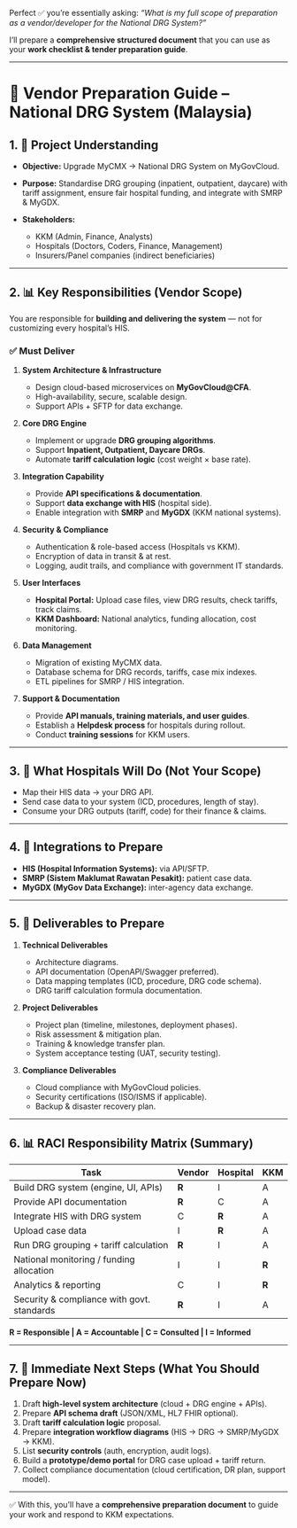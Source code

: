 Perfect ✅ you’re essentially asking: *“What is my full scope of preparation as a vendor/developer for the National DRG System?”*

I’ll prepare a **comprehensive structured document** that you can use as your **work checklist & tender preparation guide**.

---

# 📄 Vendor Preparation Guide – National DRG System (Malaysia)

## 1. 📌 Project Understanding

* **Objective:** Upgrade MyCMX → National DRG System on MyGovCloud.
* **Purpose:** Standardise DRG grouping (inpatient, outpatient, daycare) with tariff assignment, ensure fair hospital funding, and integrate with SMRP & MyGDX.
* **Stakeholders:**

  * KKM (Admin, Finance, Analysts)
  * Hospitals (Doctors, Coders, Finance, Management)
  * Insurers/Panel companies (indirect beneficiaries)

---

## 2. 📊 Key Responsibilities (Vendor Scope)

You are responsible for **building and delivering the system** — not for customizing every hospital’s HIS.

### ✅ Must Deliver

1. **System Architecture & Infrastructure**

   * Design cloud-based microservices on **MyGovCloud@CFA**.
   * High-availability, secure, scalable design.
   * Support APIs + SFTP for data exchange.

2. **Core DRG Engine**

   * Implement or upgrade **DRG grouping algorithms**.
   * Support **Inpatient, Outpatient, Daycare DRGs**.
   * Automate **tariff calculation logic** (cost weight × base rate).

3. **Integration Capability**

   * Provide **API specifications & documentation**.
   * Support **data exchange with HIS** (hospital side).
   * Enable integration with **SMRP** and **MyGDX** (KKM national systems).

4. **Security & Compliance**

   * Authentication & role-based access (Hospitals vs KKM).
   * Encryption of data in transit & at rest.
   * Logging, audit trails, and compliance with government IT standards.

5. **User Interfaces**

   * **Hospital Portal:** Upload case files, view DRG results, check tariffs, track claims.
   * **KKM Dashboard:** National analytics, funding allocation, cost monitoring.

6. **Data Management**

   * Migration of existing MyCMX data.
   * Database schema for DRG records, tariffs, case mix indexes.
   * ETL pipelines for SMRP / HIS integration.

7. **Support & Documentation**

   * Provide **API manuals, training materials, and user guides**.
   * Establish a **Helpdesk process** for hospitals during rollout.
   * Conduct **training sessions** for KKM users.

---

## 3. 🎯 What Hospitals Will Do (Not Your Scope)

* Map their HIS data → your DRG API.
* Send case data to your system (ICD, procedures, length of stay).
* Consume your DRG outputs (tariff, code) for their finance & claims.

---

## 4. 📡 Integrations to Prepare

* **HIS (Hospital Information Systems):** via API/SFTP.
* **SMRP (Sistem Maklumat Rawatan Pesakit):** patient case data.
* **MyGDX (MyGov Data Exchange):** inter-agency data exchange.

---

## 5. 📑 Deliverables to Prepare

1. **Technical Deliverables**

   * Architecture diagrams.
   * API documentation (OpenAPI/Swagger preferred).
   * Data mapping templates (ICD, procedure, DRG code schema).
   * DRG tariff calculation formula documentation.

2. **Project Deliverables**

   * Project plan (timeline, milestones, deployment phases).
   * Risk assessment & mitigation plan.
   * Training & knowledge transfer plan.
   * System acceptance testing (UAT, security testing).

3. **Compliance Deliverables**

   * Cloud compliance with MyGovCloud policies.
   * Security certifications (ISO/ISMS if applicable).
   * Backup & disaster recovery plan.

---

## 6. 📊 RACI Responsibility Matrix (Summary)

| Task                                       | Vendor | Hospital | KKM   |
| ------------------------------------------ | ------ | -------- | ----- |
| Build DRG system (engine, UI, APIs)        | **R**  | I        | A     |
| Provide API documentation                  | **R**  | C        | A     |
| Integrate HIS with DRG system              | C      | **R**    | A     |
| Upload case data                           | I      | **R**    | A     |
| Run DRG grouping + tariff calculation      | **R**  | I        | A     |
| National monitoring / funding allocation   | I      | I        | **R** |
| Analytics & reporting                      | C      | I        | **R** |
| Security & compliance with govt. standards | **R**  | I        | A     |

**R = Responsible | A = Accountable | C = Consulted | I = Informed**

---

## 7. 🚀 Immediate Next Steps (What You Should Prepare Now)

1. Draft **high-level system architecture** (cloud + DRG engine + APIs).
2. Prepare **API schema draft** (JSON/XML, HL7 FHIR optional).
3. Draft **tariff calculation logic** proposal.
4. Prepare **integration workflow diagrams** (HIS → DRG → SMRP/MyGDX → KKM).
5. List **security controls** (auth, encryption, audit logs).
6. Build a **prototype/demo portal** for DRG case upload + tariff return.
7. Collect compliance documentation (cloud certification, DR plan, support model).

---

✅ With this, you’ll have a **comprehensive preparation document** to guide your work and respond to KKM expectations.
